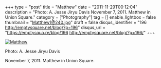 +++
type = "post"
title = "Matthew"
date = "2011-11-29T00:12:04"
description = "Photo: A. Jesse Jiryu Davis November 7, 2011. Matthew in Union Square."
category = ["Photography"]
tag = []
enable_lightbox = false
thumbnail = "Matthew1@240.jpg"
draft = false
disqus_identifier = "196 http://emptysquare.net/blog/?p=196"
disqus_url = "https://emptysqua.re/blog/196 http://emptysquare.net/blog/?p=196/"
+++

<p><a href="http://www.flickr.com/photos/emptysquare/6423125881/in/photostream"><img style="display:block; margin-left:auto; margin-right:auto;" src="Matthew1.jpg" title="Matthew" /></a></p>
<p>Photo: A. Jesse Jiryu Davis</p>
<p>November 7, 2011. Matthew in Union Square.</p>
